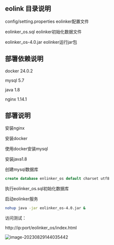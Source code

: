 ## eolink 目录说明

config/setting.properties   eolinker配置文件

eolinker_os.sql    eolinker初始化数据文件

eolinker_os-4.0.jar  eolinker运行jar包



## 部署依赖说明

docker 24.0.2

mysql 5.7

java 1.8

nginx 1.14.1



## 部署说明

安装nginx

安装docker

使用docker安装mysql

安装java1.8

创建mysql数据库

```sql
create database enlinker_os default charset utf8
```

执行eolinker_os.sql初始化数据库

启动eolinker服务

```bash
nohup java -jar eolinker_os-4.0.jar &
```

访问测试：

http://ip:port/eolinker_os/index.html

![image-20230829144035442](C:\Users\v_gjqguan\AppData\Roaming\Typora\typora-user-images\image-20230829144035442.png)
